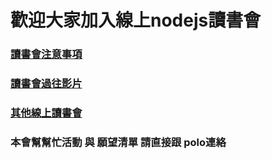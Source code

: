 # 歡迎大家加入線上nodejs讀書會

### [讀書會注意事項](http://goo.gl/d9cRJ9)

### [讀書會過往影片](https://goo.gl/qSTMMx)

### [其他線上讀書會](http://goo.gl/mQbjWw)


### 本會幫幫忙活動 與 願望清單 請直接跟 polo連絡
